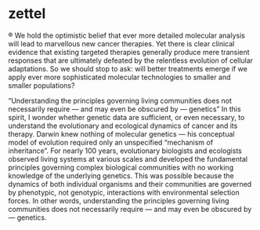 # zettel

® We hold the optimistic belief that ever more detailed molecular analysis will lead to marvellous new cancer therapies. Yet there is clear clinical evidence that existing targeted therapies generally produce mere transient responses that are ultimately defeated by the relentless evolution of cellular adaptations. So we should stop to ask: will better treatments emerge if we apply ever more sophisticated molecular technologies to smaller and smaller populations?

“Understanding the principles governing living communities does not necessarily require — and may even be obscured by — genetics”
In this spirit, I wonder whether genetic data are sufficient, or even necessary, to understand the evolutionary and ecological dynamics of cancer and its therapy. Darwin knew nothing of molecular genetics — his conceptual model of evolution required only an unspecified “mechanism of inheritance”. For nearly 100 years, evolutionary biologists and ecologists observed living systems at various scales and developed the fundamental principles governing complex biological communities with no working knowledge of the underlying genetics. This was possible because the dynamics of both individual organisms and their communities are governed by phenotypic, not genotypic, interactions with environmental selection forces. In other words, understanding the principles governing living communities does not necessarily require — and may even be obscured by — genetics.


